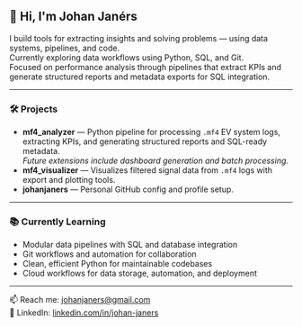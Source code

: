 ## 👋 Hi, I'm Johan Janérs

I build tools for extracting insights and solving problems — using data systems, pipelines, and code.  
Currently exploring data workflows using Python, SQL, and Git.  
Focused on performance analysis through pipelines that extract KPIs and generate structured reports and metadata exports for SQL integration.

---

### 🛠️ Projects

- **mf4_analyzer** — Python pipeline for processing `.mf4` EV system logs, extracting KPIs, and generating structured reports and SQL-ready metadata.  
  *Future extensions include dashboard generation and batch processing.*
- **mf4_visualizer** — Visualizes filtered signal data from `.mf4` logs with export and plotting tools.
- **johanjaners** — Personal GitHub config and profile setup.

---

### 📚 Currently Learning

- Modular data pipelines with SQL and database integration  
- Git workflows and automation for collaboration  
- Clean, efficient Python for maintainable codebases  
- Cloud workflows for data storage, automation, and deployment

---

📫 Reach me: [johanjaners@gmail.com](mailto:johanjaners@gmail.com)  
🔗 LinkedIn: [linkedin.com/in/johan-janers](https://linkedin.com/in/johan-janers)
